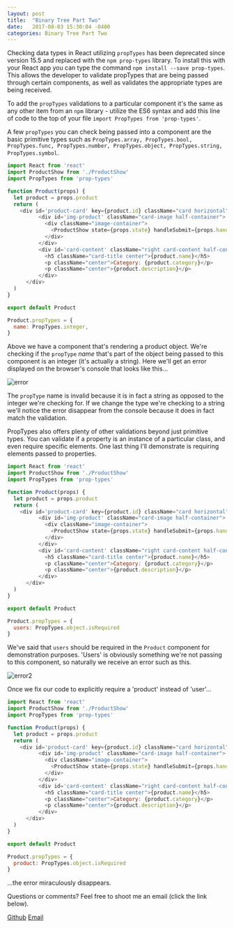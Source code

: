 ```yaml
---
layout: post
title:  "Binary Tree Part Two"
date:   2017-08-03 15:30:04 -0400
categories: Binary Tree Part Two
---
```


Checking data types in React utilizing `propTypes` has been deprecated since version 15.5 and replaced with the `npm prop-types` library. To install this with your React app you can type the command `npm install --save prop-types`. This allows the developer to validate propTypes that are being passed through certain components, as well as validates the appropriate types are being received. 

To add the `propTypes` validations to a particular component it's the same as any other item from an `npm` library - utilize the ES6 syntax and add this line of code to the top of your file `import PropTypes from 'prop-types'`.

A few `propTypes` you can check being passed into a component are the basic primitive types such as `PropTypes.array, PropTypes.bool, PropTypes.func, PropTypes.number, PropTypes.object, PropTypes.string, PropTypes.symbol`.

```javascript
import React from 'react'
import ProductShow from './ProductShow'
import PropTypes from 'prop-types'

function Product(props) {
  let product = props.product
  return (
    <div id='product-card' key={product.id} className="card horizontal">
          <div id='img-product' className="card-image half-container">
            <div className="image-container">
              <ProductShow state={props.state} handleSubmit={props.handleSubmit} handleSelectBox={props.handleSelectBox} product={product} />
            </div>
          </div>
          <div id='card-content' className="right card-content half-container">
            <h5 className="card-title center">{product.name}</h5>
            <p className="center">Category: {product.category}</p>
            <p className="center">{product.description}</p>
          </div>
      </div>
  )
}

export default Product

Product.propTypes = {
  name: PropTypes.integer,
}
```

Above we have a component that's rendering a product object. We're checking if the `propType` *name* that's part of the object being passed to this component is an integer (it's actually a string). Here we'll get an error displayed on the browser's console that looks like this...

![error](https://rweber87.github.io/log-a-blog/assets/post6/error.png)

The `propType` name is invalid because it is in fact a string as opposed to the integer we're checking for. If we change the type we're checking to a string we'll notice the error disappear from the console because it does in fact match the validation.

PropTypes also offers plenty of other validations beyond just primitive types. You can validate if a property is an instance of a particular class, and even require specific elements. One last thing I'll demonstrate is requiring elements passed to properties. 

```javascript
import React from 'react'
import ProductShow from './ProductShow'
import PropTypes from 'prop-types'

function Product(props) {
  let product = props.product
  return (
    <div id='product-card' key={product.id} className="card horizontal">
          <div id='img-product' className="card-image half-container">
            <div className="image-container">
              <ProductShow state={props.state} handleSubmit={props.handleSubmit} handleSelectBox={props.handleSelectBox} product={product} />
            </div>
          </div>
          <div id='card-content' className="right card-content half-container">
            <h5 className="card-title center">{product.name}</h5>
            <p className="center">Category: {product.category}</p>
            <p className="center">{product.description}</p>
          </div>
      </div>
  )
}

export default Product

Product.propTypes = {
  users: PropTypes.object.isRequired
}
```

We've said that `users` should be required in the `Product` component for demonstration purposes. 'Users' is obviously something we're not passing to this component, so naturally we receive an error such as this. 

![error2](https://rweber87.github.io/log-a-blog/assets/post6/error2.png)

Once we fix our code to explicitly require a 'product' instead of 'user'...

```javascript
import React from 'react'
import ProductShow from './ProductShow'
import PropTypes from 'prop-types'

function Product(props) {
  let product = props.product
  return (
    <div id='product-card' key={product.id} className="card horizontal">
          <div id='img-product' className="card-image half-container">
            <div className="image-container">
              <ProductShow state={props.state} handleSubmit={props.handleSubmit} handleSelectBox={props.handleSelectBox} product={product} />
            </div>
          </div>
          <div id='card-content' className="right card-content half-container">
            <h5 className="card-title center">{product.name}</h5>
            <p className="center">Category: {product.category}</p>
            <p className="center">{product.description}</p>
          </div>
      </div>
  )
}

export default Product

Product.propTypes = {
  product: PropTypes.object.isRequired
}
```

...the error miraculously disappears. 

Questions or comments? Feel free to shoot me an email (click the link below).

[Github](https://github.com/rweber87)
[Email](rob.weber87@gmail.com)

<!-- Mapping for links :D [jekyll-docs]: https://jekyllrb.com/docs/home
[jekyll-gh]:   https://github.com/jekyll/jekyll
[jekyll-talk]: https://talk.jekyllrb.com/
 -->